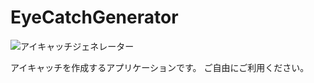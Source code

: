 # EyeCatchGenerator

![アイキャッチジェネレーター](https://user-images.githubusercontent.com/42645583/157572011-4bad7e66-6875-4bb9-9d76-6300da9895c9.png)

アイキャッチを作成するアプリケーションです。
ご自由にご利用ください。

